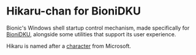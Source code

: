 # Hikaru-chan for BioniDKU
Bionic's Windows shell startup control mechanism, made specifically for [BioniDKU](https://github.com/Bionic-OSE/BioniDKU), alongside some utilities that support its user experience. 

Hikaru is named after a [character](https://en.wikipedia.org/wiki/Hikaru_Aizawa) from Microsoft.
